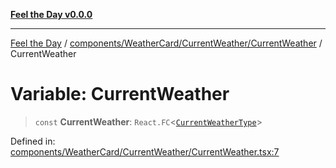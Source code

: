 [**Feel the Day v0.0.0**](../../../../../README.md)

***

[Feel the Day](../../../../../README.md) / [components/WeatherCard/CurrentWeather/CurrentWeather](../README.md) / CurrentWeather

# Variable: CurrentWeather

> `const` **CurrentWeather**: `React.FC`\<[`CurrentWeatherType`](../../types/currentWeather/interfaces/CurrentWeatherType.md)\>

Defined in: [components/WeatherCard/CurrentWeather/CurrentWeather.tsx:7](https://github.com/HyeinKang/feel-the-day/blob/8289c79f2741a9407fd7ce6a81056ae02e4eeed7/src/components/WeatherCard/CurrentWeather/CurrentWeather.tsx#L7)
